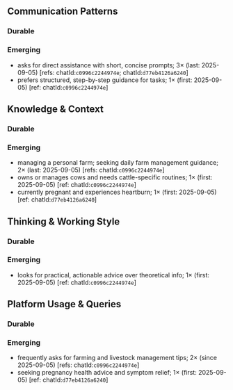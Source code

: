 ## Communication Patterns
### Durable

### Emerging
- asks for direct assistance with short, concise prompts; 3× (last: 2025-09-05) [refs: chatId:`c0996c2244974e`; chatId:`d77eb4126a6240`]
- prefers structured, step-by-step guidance for tasks; 1× (first: 2025-09-05) [ref: chatId:`c0996c2244974e`]

## Knowledge & Context
### Durable

### Emerging
- managing a personal farm; seeking daily farm management guidance; 2× (last: 2025-09-05) [refs: chatId:`c0996c2244974e`]
- owns or manages cows and needs cattle-specific routines; 1× (first: 2025-09-05) [ref: chatId:`c0996c2244974e`]
- currently pregnant and experiences heartburn; 1× (first: 2025-09-05) [ref: chatId:`d77eb4126a6240`]

## Thinking & Working Style
### Durable

### Emerging
- looks for practical, actionable advice over theoretical info; 1× (first: 2025-09-05) [ref: chatId:`c0996c2244974e`]

## Platform Usage & Queries
### Durable

### Emerging
- frequently asks for farming and livestock management tips; 2× (since 2025-09-05) [refs: chatId:`c0996c2244974e`]
- seeking pregnancy health advice and symptom relief; 1× (first: 2025-09-05) [ref: chatId:`d77eb4126a6240`]